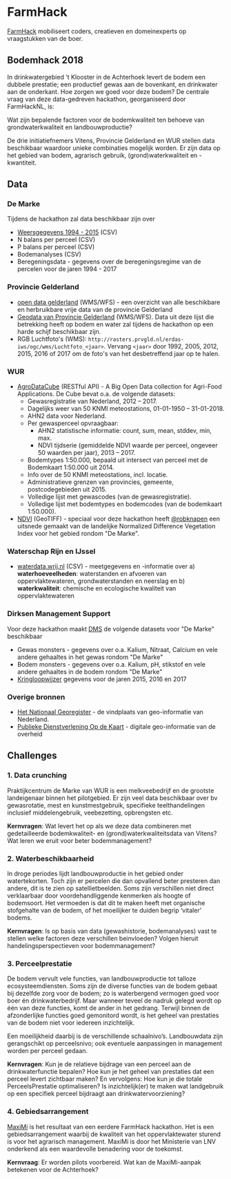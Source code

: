 # FarmHack 

[FarmHack](farmhack.nl) mobiliseert coders, creatieven en domeinexperts op vraagstukken van de boer.

## Bodemhack 2018

In drinkwatergebied ’t Klooster in de Achterhoek levert de bodem een dubbele prestatie; een productief gewas aan de bovenkant, en drinkwater aan de onderkant. Hoe zorgen we goed voor deze bodem? De centrale vraag van deze data-gedreven hackathon, georganiseerd door FarmHackNL, is:

Wat zijn bepalende factoren voor de bodemkwaliteit ten behoeve van grondwaterkwaliteit en landbouwproductie?

De drie initiatiefnemers Vitens, Provincie Gelderland en WUR stellen data beschikbaar waardoor unieke combinaties mogelijk worden.  Er zijn data op het gebied van bodem, agrarisch gebruik, (grond)waterkwaliteit en -kwantiteit.

## Data

### De Marke

Tijdens de hackathon zal data beschikbaar zijn over 

- [Weersgegevens 1994 - 2015](https://github.com/FarmHackNL/Bodemhack-2018/tree/master/data/Weersgegevens) (CSV)
- N balans per perceel (CSV)
- P balans per perceel (CSV)
- Bodemanalyses (CSV)
- Beregeningsdata - gegevens over de beregeningsregime van de percelen voor de jaren 1994 - 2017

### Provincie Gelderland

- [open data gelderland](https://opendata.gelderland.nl) (WMS/WFS) - een overzicht van alle beschikbare en herbruikbare vrije data van de provincie Gelderland
- [Geodata van Provincie Gelderland](http://geoserver.prvgld.nl/geoserver/web/?wicket:bookmarkablePage=:org.geoserver.web.demo.MapPreviewPage) (WMS/WFS). Data uit deze lijst die betrekking heeft op bodem en water zal tijdens de hackathon op een harde schijf beschikbaar zijn.
- RGB Luchtfoto's (WMS): `http://rasters.prvgld.nl/erdas-iws/ogc/wms/Luchtfoto_<jaar>`. Vervang `<jaar>` door 1992, 2005, 2012, 2015, 2016 of 2017 om de foto's van het desbetreffend jaar op te halen.


### WUR 

- [AgroDataCube](http://agrodatacube.wur.nl) (RESTful API) - A Big Open Data collection for Agri-Food Applications. De Cube bevat o.a. de volgende datasets:
  - Gewasregistratie van Nederland, 2012 – 2017.
  - Dagelijks weer van 50 KNMI meteostations, 01-01-1950 – 31-01-2018.
  - AHN2 data voor Nederland.
  - Per gewasperceel opvraagbaar:
    - AHN2 statistische informatie: count, sum, mean, stddev, min, max.
    - NDVI tijdserie (gemiddelde NDVI waarde per perceel, ongeveer 50 waarden per jaar), 2013 – 2017.
  - Bodemtypes 1:50.000, bepaald uit intersect van perceel met de Bodemkaart 1:50.000 uit 2014.
  - Info over de 50 KNMI meteostations, incl. locatie.
  - Administratieve grenzen van provincies, gemeente, postcodegebieden uit 2015.
  - Volledige lijst met gewascodes (van de gewasregistratie).
  - Volledige lijst met bodemtypes en bodemcodes (van de bodemkaart 1:50.000).
 - [NDVI](https://github.com/FarmHackNL/Bodemhack-2018/tree/master/data/NDVI) (GeoTIFF) - speciaal voor deze hackathon heeft [@robknapen](https://github.com/robknapen) een uitsnede gemaakt van de landelijke Normalized Difference Vegetation Index voor het gebied rondom "De Marke".
 
### Waterschap Rijn en IJssel

- [waterdata.wrij.nl](http://waterdata.wrij.nl) (CSV) - meetgegevens en -informatie over a) **waterhoeveelheden**: waterstanden en afvoeren van oppervlaktewateren, grondwaterstanden en neerslag en b) **waterkwaliteit**: chemische en ecologische kwaliteit van oppervlaktewateren
 
 
### Dirksen Management Support 

Voor deze hackathon maakt [DMS](https://www.dmsadvies.nl) de volgende datasets voor "De Marke" beschikbaar

- Gewas monsters - gegevens over o.a. Kalium, Nitraat, Calcium en vele andere gehaaltes in het gewas rondom "De Marke"
- Bodem monsters - gegevens over o.a. Kalium, pH, stikstof en vele andere gehaaltes in de bodem rondom "De Marke" 
- [Kringloopwijzer](https://www.verantwoordeveehouderij.nl/nl/mijnkringloopwijzer/KringloopWijzer-6.htm) gegevens voor de jaren 2015, 2016 en 2017

### Overige bronnen

- [Het Nationaal Georegister](http://nationaalgeoregister.nl) - de vindplaats van geo-informatie van Nederland.
- [Publieke Dienstverlening Op de Kaart](https://www.pdok.nl/nl/pdok-producten) - digitale geo-informatie van de overheid

## Challenges

### 1. Data crunching

Praktijkcentrum de Marke van WUR is een melkveebedrijf en de grootste landeigenaar binnen het pilotgebied. Er zijn veel data beschikbaar over bv gewasrotatie, mest en kunstmestgebruik, specifieke teelthandelingen inclusief middelengebruik, veebezetting, opbrengsten etc. 


**Kernvragen**: Wat levert het op als we deze data combineren met gedetailleerde bodemkwaliteit- en (grond)waterkwaliteitsdata van Vitens? Wat leren we eruit voor beter bodemmanagement?

### 2. Waterbeschikbaarheid

In droge periodes lijdt landbouwproductie in het gebied onder watertekorten. Toch zijn er percelen die dan opvallend beter presteren dan andere, dit is te zien op satellietbeelden. Soms zijn verschillen niet direct verklaarbaar door voordehandliggende kenmerken als hoogte of bodemsoort. Het vermoeden is dat dit te maken heeft met organische stofgehalte van de bodem, of het moeilijker te duiden begrip ‘vitaler’ bodems. 

**Kernvragen**: Is op basis van data (gewashistorie, bodemanalyses) vast te stellen welke factoren deze verschillen beinvloeden? Volgen hieruit handelingsperspectieven voor bodemmanagement?

### 3. Perceelprestatie

De bodem vervult vele functies, van landbouwproductie tot talloze ecosysteemdiensten. Soms zijn de diverse functies van de bodem gebaat bij dezelfde zorg voor de bodem; zo is waterbergend vermogen goed voor boer én drinkwaterbedrijf. Maar wanneer teveel de nadruk gelegd wordt op één van deze functies, komt de ander in het gedrang. Terwijl binnen de afzonderlijke functies goed gemonitord wordt, is het geheel van prestaties van de bodem niet voor iedereen inzichtelijk.

Een moeilijkheid daarbij is de verschillende schaalnivo’s. Landbouwdata zijn gerangschikt op perceelsnivo; ook eventuele aanpassingen in management worden per perceel gedaan.

**Kernvragen**: Kun je de relatieve bijdrage van een perceel aan de drinkwaterfunctie bepalen? Hoe kun je het geheel van prestaties dat een perceel levert zichtbaar maken? En vervolgens: Hoe kun je die totale PerceelsPrestatie optimaliseren? Is inzichtelijk(er) te maken wat landgebruik op een specifiek perceel bijdraagt aan drinkwatervoorziening?

### 4. Gebiedsarrangement

[MaxiMi](https://www.farmhack.nl/winnaar-maximi-op-weg-naar-nieuw-mineralenbeleid/) is het resultaat van een eerdere FarmHack hackathon. Het is een gebiedsarrangement waarbij de kwaliteit van het oppervlaktewater sturend is voor het agrarisch management. MaxiMi is door het Ministerie van LNV onderkend als een waardevolle benadering voor de toekomst. 

**Kernvraag**: Er worden pilots voorbereid. Wat kan de MaxiMi-aanpak betekenen voor de Achterhoek?
